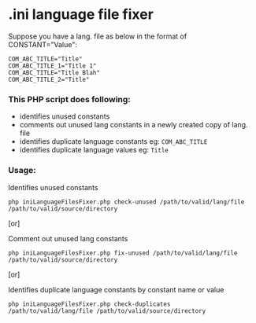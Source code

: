 # .ini language file fixer

Suppose you have a lang. file as below in the format of CONSTANT="Value":

```
COM_ABC_TITLE="Title"
COM_ABC_TITLE_1="Title 1"
COM_ABC_TITLE="Title Blah"
COM_ABC_TITLE_2="Title"
```

### This PHP script does following:
- identifies unused constants
- comments out unused lang constants in a newly created copy of lang. file
- identifies duplicate language constants eg: `COM_ABC_TITLE`
- identifies duplicate language values eg: `Title`

### Usage:

Identifies unused constants

```
php iniLanguageFilesFixer.php check-unused /path/to/valid/lang/file /path/to/valid/source/directory
```

[or] 

Comment out unused lang constants

```
php iniLanguageFilesFixer.php fix-unused /path/to/valid/lang/file /path/to/valid/source/directory
```

[or] 

Identifies duplicate language constants by constant name or value

```
php iniLanguageFilesFixer.php check-duplicates /path/to/valid/lang/file /path/to/valid/source/directory
```
